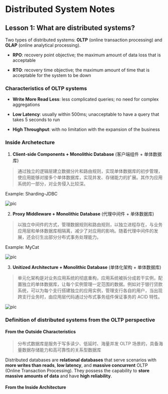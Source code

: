 # Distributed System Notes

## Lesson 1: What are distributed systems?

Two types of distributed systems: **OLTP** (online transaction processing) and **OLAP** (online analytical processing).

- **RPO**: recovery point objective; the maximum amount of data loss that is acceptable

- **RTO**: recovery time objective; the maximum amount of time that is acceptable for the system to be down

### Characteristics of OLTP systems

- **Write More Read Less**: less complicated queries; no need for complex aggregations

- **Low Latency**: usually within 500ms; unacceptable to have a query that takes 5 seconds to run

- **High Throughput**: with no limitation with the expansion of the business

### Inside Archetecture

1. **Client-side Components + Monolithic Database** (客户端组件 + 单体数据库)

>通过独立的逻辑层建立数据分片和路由规则，实现单体数据库的初步管理，使应用能够对接多个单体数据库，实现并发、存储能力的扩展。其作为应用系统的一部分，对业务侵入比较深。

Example: Sharding-JDBC

![pic](https://static001.geekbang.org/resource/image/7a/da/7a86887e1f8f97f8a660c9434febc9da.jpg?wh=2700*1341)

2. **Proxy Middleware + Monolithic Database** (代理中间件 + 单体数据库)

> 以独立中间件的方式，管理数据规则和路由规则，以独立进程存在，与业务应用层和单体数据库相隔离，减少了对应用的影响。随着代理中间件的发展，还会衍生出部分分布式事务处理能力。

Example: MyCat

![pic](https://static001.geekbang.org/resource/image/88/ec/88728291d4c48a8a999bd56a04488cec.jpg?wh=2700*1437)

3. **Unitized Architecture + Monolithic Database** (单体化架构 + 单体数据库)

> 单元化架构是对业务应用系统的彻底重构，应用系统被拆分成若干实例，配置独立的单体数据库，让每个实例管理一定范围的数据。例如对于银行贷款系统，可以为每个支行搭建独立的应用实例，管理支行各自的用户，当出现跨支行业务时，由应用层代码通过分布式事务组件保证事务的 ACID 特性。

![pic](https://static001.geekbang.org/resource/image/4b/97/4b41ffef868c2277ae40580cd2044997.jpg?wh=2700*1401)

### Definition of distributed systems from the OLTP perspective 

#### From the Outside Characteristics

> 分布式数据库是服务于写多读少、低延时、海量并发 OLTP 场景的，具备海量数据存储能力和高可靠性的关系型数据库

Distributed databases are **relational databases** that serve scenarios with **more writes than reads**, **low latency**, and **massive concurrent** OLTP (Online Transaction Processing). They possess the capability to **store massive amounts of data** and have **high reliability**.

#### From the Inside Architecture


